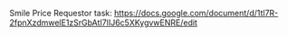 Smile Price Requestor
task: https://docs.google.com/document/d/1tl7R-2fpnXzdmwelE1zSrGbAtI7lIJ6c5XKygvwENRE/edit
